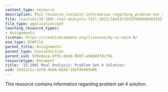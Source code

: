 ```yaml
---
content_type: resource
description: This resource contains information regarding problem set 4 solution.
file: /courses/18-100c-real-analysis-fall-2012/1b412c1242594b946b8d192f4e9d5d0b_MIT18_100CF12_Prob_Set_4.pdf
file_type: application/pdf
learning_resource_types:
- Assignments
license: https://creativecommons.org/licenses/by-nc-sa/4.0/
ocw_type: OCWFile
parent_title: Assignments
parent_type: CourseSection
parent_uid: 578e6eca-8f91-8e69-9b07-a940ddf8c79e
resourcetype: Document
title: '18.100C Real Analysis: Problem Set 4 Solution'
uid: 1b412c12-4259-4b94-6b8d-192f4e9d5d0b
---
```

This resource contains information regarding problem set 4 solution.